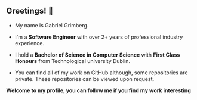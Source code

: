 ## Greetings! 👋

- My name is Gabriel Grimberg.

- I'm a **Software Engineer** with over 2+ years of professional industry experience. 

- I hold a **Bachelor of Science in Computer Science** with **First Class Honours** from Technological university Dublin.

- You can find all of my work on GitHub although, some repositories are private. These repositories can be viewed upon request.

**Welcome to my profile, you can follow me if you find my work interesting**
